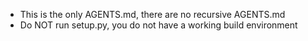 - This is the only AGENTS.md, there are no recursive AGENTS.md
- Do NOT run setup.py, you do not have a working build environment
